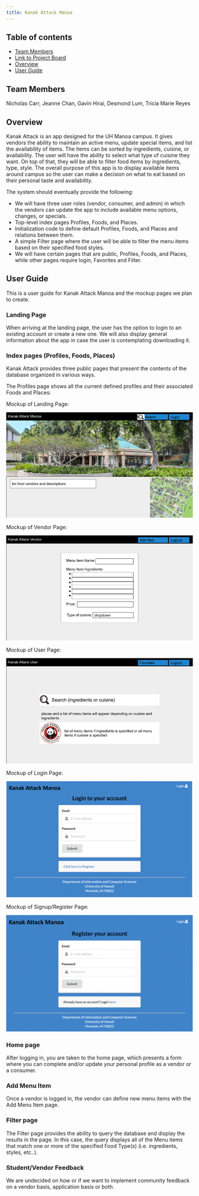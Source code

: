 ```yaml
---
title: Kanak Attack Manoa
---
```


## Table of contents   
* [Team Members](#team-members)
* [Link to Project Board](https://github.com/kanak-attack-manoa/kanak-attack-manoa/projects/1?fullscreen=true)
* [Overview](#overview)
* [User Guide](#user-guide)

## Team Members
Nicholas Carr, Jeanne Chan, Gavin Hirai, Desmond Lum, Tricia Marie Reyes

## Overview

Kanak Attack is an app designed for the UH Manoa campus. It gives vendors the ability to maintain an active menu, update special items, and list the availability of items. The items can be sorted by ingredients, cuisine, or availability. The user will have the ability to select what type of cuisine they want. On top of that, they will be able to filter food items by ingredients, type, style. The overall purpose of this app is to display available items around campus so the user can make a decision on what to eat based on their personal taste and availability.

The system should eventually provide the following:

* We will have three user roles (vendor, consumer, and admin) in which the vendors can update the app to include available menu options, changes, or specials.
* Top-level index pages Profiles, Foods, and Places.
* Initialization code to define default Profiles, Foods, and Places and relations between them.
* A simple Filter page where the user will be able to filter the menu items based on their specified food styles.
* We will have certain pages that are public, Profiles, Foods, and Places, while other pages require login, Favorites and  Filter.

## User Guide

This is a user guide for Kanak Attack Manoa and the mockup pages we plan to create.

### Landing Page

When arriving at the landing page, the user has the option to login to an existing account or create a new one. We will also display general information about the app in case the user is contemplating downloading it.

### Index pages (Profiles, Foods, Places)

Kanak Attack provides three public pages that present the contents of the database organized in various ways.

The Profiles page shows all the current defined profiles and their associated Foods and Places:

Mockup of Landing Page:

<img src="public/images/landing-mockup.png">

Mockup of Vendor Page:

<img src="public/images/vendor-mockup.png">

Mockup of User Page:

<img src="public/images/user-mockup.png">

Mockup of Login Page:

<img src="public/images/login-mockup.png">

Mockup of Signup/Register Page:

<img src="public/images/register-mockup.png">

### Home page

After logging in, you are taken to the home page, which presents a form where you can complete and/or update your personal profile as a vendor or a consumer.

### Add Menu Item

Once a vendor is logged in, the vendor can define new menu items with the Add Menu Item page.

### Filter page

The Filter page provides the ability to query the database and display the results in the page. In this case, the query displays all of the Menu items that match one or more of the specified Food Type(s) (i.e. ingredients, styles, etc..).

### Student/Vendor Feedback

We are undecided on how or if we want to implement community feedback on a vendor basis, application basis or both.

